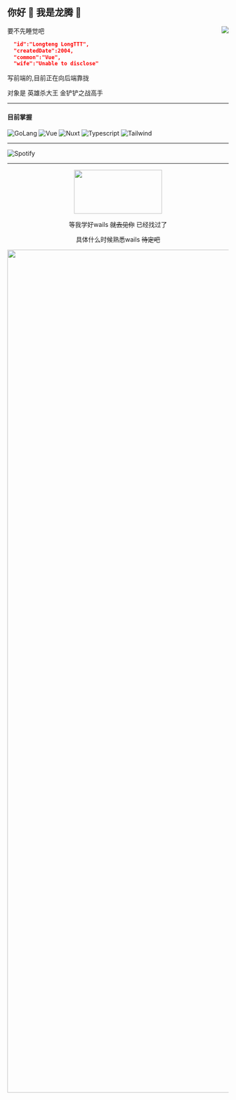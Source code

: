 ## 你好 👋  我是龙腾 🐾

<img align="right" src="https://github-readme-stats.vercel.app/api?username=c6161039&show_icons=true&icon_color=CE1D2D&text_color=718096&bg_color=ffffff&hide_title=true" />

<p>要不先睡觉吧</p>

``` json
  "id":"Longteng LongTTT",
  "createdDate":2004,
  "common":"Vue",
  "wife":"Unable to disclose"
```

<p>写前端的,目前正在向后端靠拢</p>
<p>对象是 英雄杀大王 金铲铲之战高手</p>

<hr>

<h4>目前掌握</h4>

![GoLang](https://img.shields.io/badge/Go-00ADD8?style=for-the-badge&logo=go&logoColor=white) ![Vue](https://img.shields.io/badge/Vue.js-35495E?style=for-the-badge&logo=vuedotjs&logoColor=4FC08D) ![Nuxt](https://img.shields.io/badge/Nuxt.js-00DC82?style=for-the-badge&logo=nuxtdotjs&logoColor=white) ![Typescript](https://img.shields.io/badge/TypeScript-007ACC?style=for-the-badge&logo=typescript&logoColor=white) ![Tailwind](https://img.shields.io/badge/Tailwind_CSS-38B2AC?style=for-the-badge&logo=tailwind-css&logoColor=white) 

<hr>

![Spotify](https://spotify-recently-played-readme.vercel.app/api?user=31bwumgzm7gamifpxwk2he4v5jzu&count=1)


<hr>

<p align="center">
<img src="https://wails.io/zh-Hans/img/wails-logo-horizontal-dark.svg" width="200" height="100"></img>
</p>
<p align="center">等我学好wails <s>就去见你</s> 已经找过了</p>
<p align="center">具体什么时候熟悉wails <s>待定吧</s> </p>

<img src="https://www.animatedimages.org/data/media/562/animated-line-image-0184.gif" width="1920" height=""></img>
